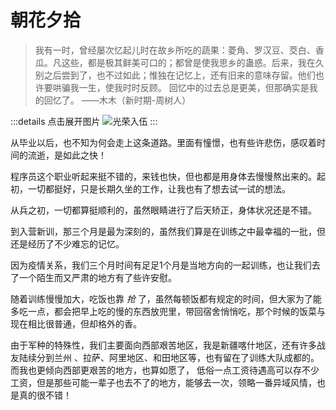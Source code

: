 # 朝花夕拾

> 我有一时，曾经屡次忆起儿时在故乡所吃的蔬果：菱角、罗汉豆、茭白、香瓜。凡这些，都是极其鲜美可口的；都曾是使我思乡的蛊惑。后来，我在久别之后尝到了，也不过如此；惟独在记忆上，还有旧来的意味存留。他们也许要哄骗我一生，使我时时反顾。 回忆中的过去总是更美，但那确实是我的回忆了。
——木木（新时期-周树人）

:::details 点击展开图片
![光荣入伍](http://cdn.irlin.cn/56142c50-ce33-11ed-b7de-c1fb1f2a889f.JPG-ImgAutoSmall)
:::

从毕业以后，也不知为何会走上这条道路。里面有憧憬，也有些许悲伤，感叹着时间的流逝，是如此之快！

程序员这个职业听起来挺不错的，来钱也快，但也都是用身体去慢慢熬出来的。起初，一切都挺好，只是长期久坐的工作，让我也有了想去试一试的想法。

从兵之初，一切都算挺顺利的，虽然眼睛进行了后天矫正，身体状况还是不错。

到入营新训，那三个月是最为深刻的，虽然我们算是在训练之中最幸福的一批，但还是经历了不少难忘的记忆。

因为疫情关系，我们三个月时间有足足1个月是当地方向的一起训练，也让我们去了一个陌生而又严肃的地方有了些许安慰。

随着训练慢慢加大，吃饭也靠 *抢* 了，虽然每顿饭都有规定的时间，但大家为了能多吃一点，都会把早上吃的慢的东西放兜里，带回宿舍悄悄吃，那个时候的饭菜与现在相比很普通，但却格外的香。

由于军种的特殊性，我们主要面向西部艰苦地区，我是新疆喀什地区，还有许多战友陆续分到兰州 、拉萨、阿里地区、和田地区等，也有留在了训练大队成都的。而我也更倾向西部更艰苦的地方，也算如愿了， 低俗一点工资待遇高可以存不少工资，但是那些可能一辈子也去不了的地方，能够去一次，领略一番异域风情，也是真的很不错！

